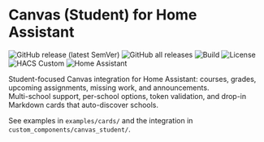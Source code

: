 # Canvas (Student) for Home Assistant

![GitHub release (latest SemVer)](https://img.shields.io/github/v/release/tornado14/canvas_student)
![GitHub all releases](https://img.shields.io/github/downloads/tornado14/canvas_student/total)
![Build](https://img.shields.io/github/actions/workflow/status/tornado14/canvas_student/release.yml?branch=main)
![License](https://img.shields.io/github/license/tornado14/canvas_student)
![HACS Custom](https://img.shields.io/badge/HACS-Custom-blue.svg)
![Home Assistant](https://img.shields.io/badge/Home%20Assistant-Integration-03A9F4)

Student-focused Canvas integration for Home Assistant: courses, grades, upcoming assignments, missing work, and announcements.  
Multi-school support, per-school options, token validation, and drop-in Markdown cards that auto-discover schools.

See examples in `examples/cards/` and the integration in `custom_components/canvas_student/`.
